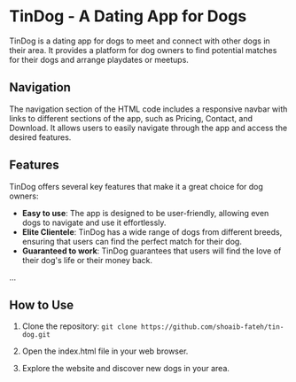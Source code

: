 # TinDog - A Dating App for Dogs

TinDog is a dating app for dogs to meet and connect with other dogs in their area. It provides a platform for dog owners to find potential matches for their dogs and arrange playdates or meetups.

## Navigation

The navigation section of the HTML code includes a responsive navbar with links to different sections of the app, such as Pricing, Contact, and Download. It allows users to easily navigate through the app and access the desired features.

## Features

TinDog offers several key features that make it a great choice for dog owners:

- **Easy to use**: The app is designed to be user-friendly, allowing even dogs to navigate and use it effortlessly.
- **Elite Clientele**: TinDog has a wide range of dogs from different breeds, ensuring that users can find the perfect match for their dog.
- **Guaranteed to work**: TinDog guarantees that users will find the love of their dog's life or their money back.

...

## How to Use

1. Clone the repository: `git clone https://github.com/shoaib-fateh/tin-dog.git`

2. Open the index.html file in your web browser.

3. Explore the website and discover new dogs in your area.

   
